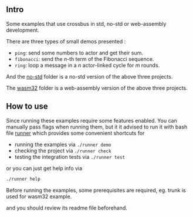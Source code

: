 ## Intro

Some examples that use crossbus in std, no-std or web-assembly
development.

There are three types of small demos presented :
- `ping`: send some numbers to actor and get their sum. 
- `fibonacci`: send the _n_-th  term of the Fibonacci sequence.
- `ring`: loop a message in a _n_ actor-linked cycle for _m_ rounds.

And the [no-std](https://github.com/hominee/crossbus/tree/master/examples/no-std) folder is a no-std version of the above three projects.

The [wasm32](https://github.com/hominee/crossbus/tree/master/examples/wasm32) folder is a web-assembly version of the above three projects.


## How to use 

Since running these examples require some features enabled. 
You can manually pass flags when running them, but 
it it advised to run it with bash file [runner](https://github.com/hominee/crossbus/blob/master/runner)
which provides some convenient shortcuts for 
- running the examples via `./runner demo`
- checking the project  via `./runner check`
- testing the integration tests via `./runner test`

or you can just get help info via 
```bash
./runner help 
```

Before running the examples, some prerequisites are required,
eg. trunk is used for wasm32 example.

and you should review its readme file beforehand.
